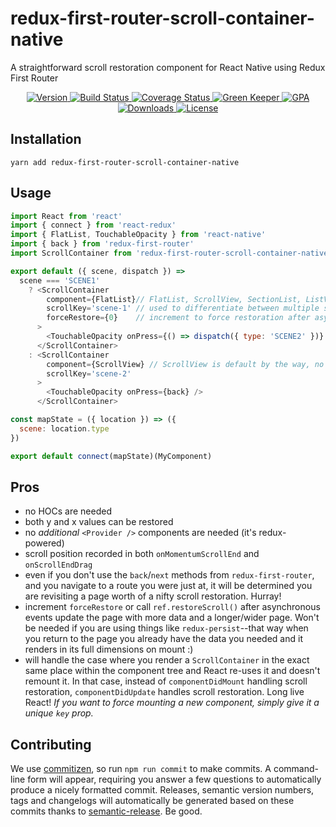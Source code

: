 # redux-first-router-scroll-container-native 

A straightforward scroll restoration component for React Native using Redux First Router

<p align="center">
  <a href="https://www.npmjs.com/package/redux-first-router-scroll-container-native">
    <img src="https://img.shields.io/npm/v/redux-first-router-scroll-container-native.svg" alt="Version" />
  </a>

  <a href="https://travis-ci.org/faceyspacey/redux-first-router-scroll-container-native">
    <img src="https://travis-ci.org/faceyspacey/redux-first-router-scroll-container-native.svg?branch=master" alt="Build Status" />
  </a>

  <a href="https://lima.codeclimate.com/github/faceyspacey/redux-first-router-scroll-container-native/coverage">
    <img src="https://lima.codeclimate.com/github/faceyspacey/redux-first-router-scroll-container-native/badges/coverage.svg" alt="Coverage Status"/>
  </a>

  <a href="https://greenkeeper.io">
    <img src="https://badges.greenkeeper.io/faceyspacey/redux-first-router-scroll-container-native.svg" alt="Green Keeper" />
  </a>

  <a href="https://lima.codeclimate.com/github/faceyspacey/redux-first-router-scroll-container-native">
    <img src="https://lima.codeclimate.com/github/faceyspacey/redux-first-router-scroll-container-native/badges/gpa.svg" alt="GPA" />
  </a>

  <a href="https://www.npmjs.com/package/redux-first-router-scroll-container-native">
    <img src="https://img.shields.io/npm/dt/redux-first-router-scroll-container-native.svg" alt="Downloads" />
  </a>

  <a href="https://www.npmjs.com/package/redux-first-router-scroll-container-native">
    <img src="https://img.shields.io/npm/l/redux-first-router-scroll-container-native.svg" alt="License" />
  </a>
</p>


## Installation
```
yarn add redux-first-router-scroll-container-native
```

## Usage

```js
import React from 'react'
import { connect } from 'react-redux'
import { FlatList, TouchableOpacity } from 'react-native'
import { back } from 'redux-first-router'
import ScrollContainer from 'redux-first-router-scroll-container-native'

export default ({ scene, dispatch }) =>
  scene === 'SCENE1'
    ? <ScrollContainer
        component={FlatList}// FlatList, ScrollView, SectionList, ListView, etc
        scrollKey='scene-1' // used to differentiate between multiple scrollViews
        forceRestore={0}    // increment to force restoration after asynchrony
      >
        <TouchableOpacity onPress={() => dispatch({ type: 'SCENE2' })} />
      </ScrollContainer>
    : <ScrollContainer 
        component={ScrollView} // ScrollView is default by the way, no need to pass it
        scrollKey='scene-2'
      >
        <TouchableOpacity onPress={back} />
      </ScrollContainer>

const mapState = ({ location }) => ({
  scene: location.type
})

export default connect(mapState)(MyComponent)
```


## Pros
- no HOCs are needed
- both y and x values can be restored
- no *additional* `<Provider />` components are needed (it's redux-powered)
- scroll position recorded in both `onMomentumScrollEnd` and `onScrollEndDrag`
- even if you don't use the `back`/`next` methods from `redux-first-router`, and you navigate to a route you were just at, it will be determined you are revisiting a page worth of a nifty scroll restoration. Hurray!
- increment `forceRestore` or call `ref.restoreScroll()` after asynchronous events update the page with more data and a longer/wider page. Won't be needed if you are using things like `redux-persist`--that way when you return to the page you already have the data you needed and it renders in its full dimensions on mount :)
- will handle the case where you render a `ScrollContainer` in the exact same place within the component tree and React re-uses it and doesn't remount it. In that case, instead of `componentDidMount` handling scroll restoration, `componentDidUpdate` handles scroll restoration. Long live React! *If you want to force mounting a new component, simply give it a unique `key` prop.*


## Contributing
We use [commitizen](https://github.com/commitizen/cz-cli), so run `npm run commit` to make commits. A command-line form will appear, requiring you answer a few questions to automatically produce a nicely formatted commit. Releases, semantic version numbers, tags and changelogs will automatically be generated based on these commits thanks to [semantic-release](https://github.com/semantic-release/semantic-release). Be good.
